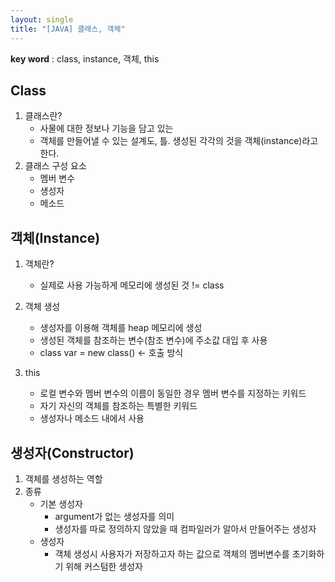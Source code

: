 ```yaml
---
layout: single
title: "[JAVA] 클래스, 객체"
---
```


**key word** : class, instance, 객체, this

## Class

1. 클래스란?
   - 사물에 대한 정보나 기능을 담고 있는
   - 객체를 만들어낼 수 있는 설계도, 틀. 생성된 각각의 것을 객체(instance)라고 한다.
2. 클래스 구성 요소
   - 멤버 변수
   - 생성자
   - 메소드

## 객체(Instance)

1. 객체란?

   - 실제로 사용 가능하게 메모리에 생성된 것 != class

2. 객체 생성

   - 생성자를 이용해 객체를 heap 메모리에 생성
   - 생성된 객체를 참조하는 변수(참조 변수)에 주소값 대입 후 사용
   - class var = new class() <- 호출 방식

3. this
   - 로컬 변수와 멤버 변수의 이름이 동일한 경우 멤버 변수를 지정하는 키워드
   - 자기 자신의 객체를 참조하는 특별한 키워드
   - 생성자나 메소드 내에서 사용

## 생성자(Constructor)

1. 객체를 생성하는 역할
2. 종류
   - 기본 생성자
     - argument가 없는 생성자를 의미
     - 생성자를 따로 정의하지 않았을 때 컴파일러가 알아서 만들어주는 생성자
   - 생성자
     - 객체 생성시 사용자가 저장하고자 하는 값으로 객체의 멤버변수를 초기화하기 위해 커스텀한 생성자

